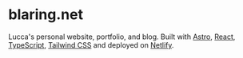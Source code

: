 # blaring.net

Lucca's personal website, portfolio, and blog. Built with [Astro](https://astro.build/), [React](https://reactjs.org/), [TypeScript](https://www.typescriptlang.org/), [Tailwind CSS](https://tailwindcss.com/) and deployed on [Netlify](https://www.netlify.com/).